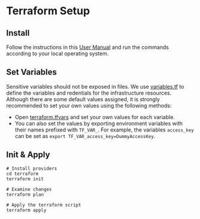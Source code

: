 # Terraform Setup

## Install

Follow the instructions in this [User Manual](https://learn.hashicorp.com/tutorials/terraform/install-cli?in=terraform/aws-get-started) and run the commands according to your local operating system.

## Set Variables

Sensitive variables should not be exposed in files. We use [variables.tf](variables.tf) to define the variables and redentials for the infrastructure resources. Although there are some default values assigned, it is strongly recommended to set your own values using the following methods:

- Open [terraform.tfvars](terraform.tfvars) and set your own values for each variable.
- You can also set the values by exporting environment variables with their names prefixed with `TF_VAR_`. For example, the variables `access_key` can be set as `export TF_VAR_access_key=DummyAccessKey`.

## Init & Apply

```
# Install providers
cd terraform
terraform init

# Examine changes
terraform plan

# Apply the terraform script
terraform apply
```
